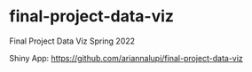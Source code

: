 # final-project-data-viz
Final Project Data Viz Spring 2022 


Shiny App: https://github.com/ariannalupi/final-project-data-viz

